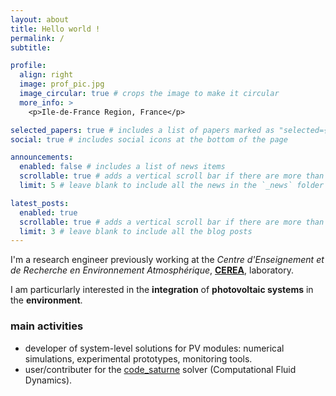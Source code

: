 ```yaml
---
layout: about
title: Hello world ! 
permalink: /
subtitle: 

profile:
  align: right
  image: prof_pic.jpg
  image_circular: true # crops the image to make it circular
  more_info: >
    <p>Ile-de-France Region, France</p>

selected_papers: true # includes a list of papers marked as "selected={true}"
social: true # includes social icons at the bottom of the page

announcements:
  enabled: false # includes a list of news items
  scrollable: true # adds a vertical scroll bar if there are more than 3 news items
  limit: 5 # leave blank to include all the news in the `_news` folder

latest_posts:
  enabled: true 
  scrollable: true # adds a vertical scroll bar if there are more than 3 new posts items
  limit: 3 # leave blank to include all the blog posts
---
```


I'm a research engineer previously working at the *Centre d'Enseignement et de Recherche en Environnement Atmosphérique*, **[CEREA](https://www.cerea-lab.fr/)**, laboratory.

I am particurlarly interested in the **integration** of **photovoltaic systems** in the **environment**.  

### main activities

- developer of system-level solutions for PV modules: numerical simulations, experimental prototypes, monitoring tools. 
- user/contributer for the [code_saturne](https://www.code-saturne.org/cms/web/) solver (Computational Fluid Dynamics).


